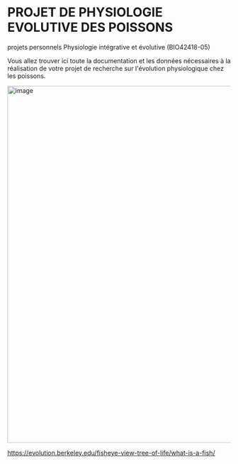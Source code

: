 # PROJET DE PHYSIOLOGIE EVOLUTIVE DES POISSONS

projets personnels Physiologie intégrative et évolutive (BIO42418-05)

Vous allez trouver ici toute la documentation et les données nécessaires à la réalisation de votre projet de recherche sur l'évolution physiologique chez les poissons.



<img width="805" alt="image" src="https://user-images.githubusercontent.com/20643860/215892903-4f3c7877-f4d9-4a34-8508-3ba0f3413944.png">

https://evolution.berkeley.edu/fisheye-view-tree-of-life/what-is-a-fish/


